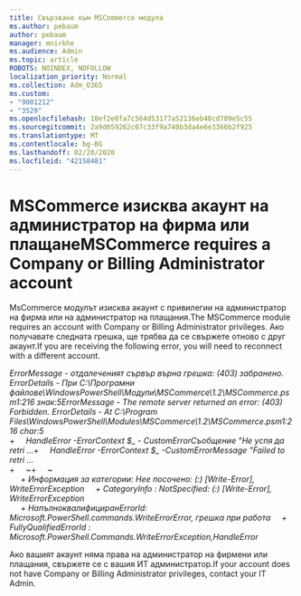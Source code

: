 ```yaml
---
title: Свързване към MSCommerce модула
ms.author: pebaum
author: pebaum
manager: mnirkhe
ms.audience: Admin
ms.topic: article
ROBOTS: NOINDEX, NOFOLLOW
localization_priority: Normal
ms.collection: Adm_O365
ms.custom:
- "9001212"
- "3529"
ms.openlocfilehash: 10ef2e8fa7c564d53177a52136eb48cd709e5c55
ms.sourcegitcommit: 2a9d059262c07c33f9a740b3da4e6e3366b2f925
ms.translationtype: MT
ms.contentlocale: bg-BG
ms.lasthandoff: 02/20/2020
ms.locfileid: "42158481"
---
```

# <a name="mscommerce-requires-a-company-or-billing-administrator-account"></a><span data-ttu-id="1b79c-102">MSCommerce изисква акаунт на администратор на фирма или плащане</span><span class="sxs-lookup"><span data-stu-id="1b79c-102">MSCommerce requires a Company or Billing Administrator account</span></span>

<span data-ttu-id="1b79c-103">MsCommerce модулът изисква акаунт с привилегии на администратор на фирма или на администратор на плащания.</span><span class="sxs-lookup"><span data-stu-id="1b79c-103">The MSCommerce module requires an account with Company or Billing Administrator privileges.</span></span> <span data-ttu-id="1b79c-104">Ако получавате следната грешка, ще трябва да се свържете отново с друг акаунт.</span><span class="sxs-lookup"><span data-stu-id="1b79c-104">If you are receiving the following error, you will need to reconnect with a different account.</span></span>

<span data-ttu-id="1b79c-105">*ErrorMessage - отдалеченият сървър върна грешка: (403) забранено. ErrorDetails - При C:\Програмни файлове\WindowsPowerShell\Модули\MSCommerce\1.2\MSCommerce.psm1:216 знак:5*</span><span class="sxs-lookup"><span data-stu-id="1b79c-105">*ErrorMessage - The remote server returned an error: (403) Forbidden. ErrorDetails - At C:\Program Files\WindowsPowerShell\Modules\MSCommerce\1.2\MSCommerce.psm1:216 char:5*</span></span><br>
<span data-ttu-id="1b79c-106">*+&nbsp;&nbsp;&nbsp;&nbsp;&nbsp;HandleError -ErrorContext $_ - CustomErrorСъобщение "Не успя да retri ...*</span><span class="sxs-lookup"><span data-stu-id="1b79c-106">*+&nbsp;&nbsp;&nbsp;&nbsp;&nbsp;HandleError -ErrorContext $_ -CustomErrorMessage "Failed to retri ...*</span></span><br>
<span data-ttu-id="1b79c-107">\+&nbsp;&nbsp;&nbsp;&nbsp;&nbsp;~~~~~~~~~~~~~~~~~~~~~~~~~~~~~~~~~~~~~~~~~~~~~~~~~~~~~~~~~~~~~~~~~</span><span class="sxs-lookup"><span data-stu-id="1b79c-107">\+&nbsp;&nbsp;&nbsp;&nbsp;&nbsp;~~~~~~~~~~~~~~~~~~~~~~~~~~~~~~~~~~~~~~~~~~~~~~~~~~~~~~~~~~~~~~~~~</span></span><br>
<span data-ttu-id="1b79c-108">&nbsp;&nbsp;&nbsp;&nbsp;&nbsp;*+ Информация за категории: Нее посочено: (:) [Write-Error], WriteErrorException*</span><span class="sxs-lookup"><span data-stu-id="1b79c-108">&nbsp;&nbsp;&nbsp;&nbsp;&nbsp;*+ CategoryInfo          : NotSpecified: (:) [Write-Error], WriteErrorException*</span></span><br>
<span data-ttu-id="1b79c-109">&nbsp;&nbsp;&nbsp;&nbsp;&nbsp;*+ НапълноквалифициранErrorId: Microsoft.PowerShell.commands.WriteErrorError, грешка при работа*</span><span class="sxs-lookup"><span data-stu-id="1b79c-109">&nbsp;&nbsp;&nbsp;&nbsp;&nbsp;*+ FullyQualifiedErrorId : Microsoft.PowerShell.Commands.WriteErrorException,HandleError*</span></span>

<span data-ttu-id="1b79c-110">Ако вашият акаунт няма права на администратор на фирмени или плащания, свържете се с вашия ИТ администратор.</span><span class="sxs-lookup"><span data-stu-id="1b79c-110">If your account does not have Company or Billing Administrator privileges, contact your IT Admin.</span></span>
